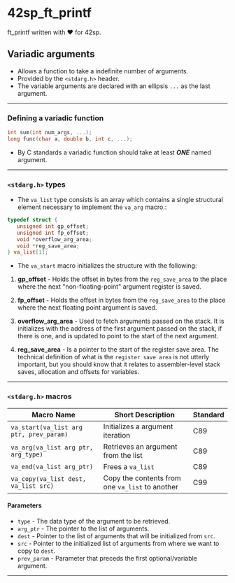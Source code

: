 # 42sp_ft_printf
ft_printf written with ❤ for 42sp.

## **Variadic arguments**

- Allows a function to take a indefinite number of arguments.
- Provided by the `<stdarg.h>` header.
- The variable arguments are declared with an ellipsis `...` as the last argument.
---
### Defining a variadic function
```c
int	sum(int num_args, ...);
long func(char a, double b, int c, ...);
```
- By C standards a variadic function should take at least ***ONE*** named argument.
---
### **`<stdarg.h>` types**
- The `va_list` type consists is an array which contains a single structural element necessary to implement the `va_arg` macro.:
```c
typedef struct {
   unsigned int gp_offset;
   unsigned int fp_offset;
   void *overflow_arg_area;
   void *reg_save_area;
} va_list[1];
```
- The `va_start` macro initializes the structure with the following:

1) **gp_offset** - Holds the offset in bytes from the `reg_save_area` to the place where the next "non-floating-point" argument register is saved.

2) **fp_offset** - Holds the offset in bytes from the `reg_save_area` to the place where the next floating point argument is saved.

3) **overflow_arg_area** - Used to fetch arguments passed on the stack. It is initializes with the address of the first argument passed on the stack, if there is one, and is updated to point to the start of the next argument.

4) **reg_save_area** - Is a pointer to the start of the register save area. The technical definition of what is the `register save area` is not utterly important, but you should know that it relates to assembler-level stack saves, allocation and offsets for variables.
---
### **`<stdarg.h>` macros**

| Macro Name        | Short Description           | Standard  |
| ------------- |---------------| ------|
| `va_start(va_list arg ptr, prev_param)`      | Initializes a argument iteration | C89 |
| `va_arg(va_list arg ptr, arg_type)`      | Retrieves an argument from the list      |   C89 |
| `va_end(va_list arg_ptr)` | Frees a `va_list`      |    C89 |
| `va_copy(va_list dest, va_list src)` | Copy the contents from one `va_list` to another      |    C99 |

#### Parameters

- `type` - The data type of the argument to be retrieved.
- `arg_ptr` - The pointer to the list of arguments.
- `dest` - Pointer to the list of arguments that will be initialized from `src`.
- `src` - Pointer to the initialized list of arguments from where we want to copy to `dest`.
- `prev_param` - Parameter that preceds the first optional/variable argument.
---